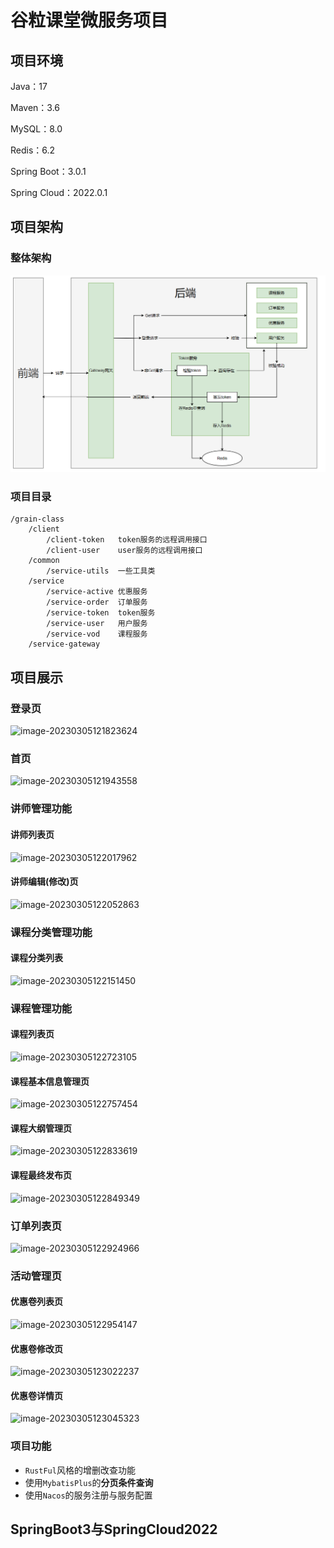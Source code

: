 # 谷粒课堂微服务项目
## 项目环境

Java：17

Maven：3.6

MySQL：8.0

Redis：6.2

Spring Boot：3.0.1

Spring Cloud：2022.0.1

## 项目架构

### 整体架构

![image-20230305105242437](images/image-20230305105242437.png)

### 项目目录

```
/grain-class
	/client
		/client-token  	token服务的远程调用接口
		/client-user	user服务的远程调用接口
	/common
		/service-utils	一些工具类
	/service
		/service-active	优惠服务
		/service-order	订单服务
		/service-token	token服务
		/service-user	用户服务
		/service-vod	课程服务
	/service-gateway
```

## 项目展示

### 登录页

![image-20230305121823624](https://grain-classes.oss-cn-beijing.aliyuncs.com/service/index/login.png)

### 首页

![image-20230305121943558](https://grain-classes.oss-cn-beijing.aliyuncs.com/service/index/index.png)

### 讲师管理功能

#### 讲师列表页

![image-20230305122017962](https://grain-classes.oss-cn-beijing.aliyuncs.com/service/teacher/teacher-list.png)

#### 讲师编辑(修改)页

![image-20230305122052863](https://grain-classes.oss-cn-beijing.aliyuncs.com/service/teacher/teacher-info.png)

### 课程分类管理功能

#### 课程分类列表

![image-20230305122151450](https://grain-classes.oss-cn-beijing.aliyuncs.com/service/course/course-sort.png)

### 课程管理功能

#### 课程列表页

![image-20230305122723105](https://grain-classes.oss-cn-beijing.aliyuncs.com/service/crouse/course-list.png)

#### 课程基本信息管理页

![image-20230305122757454](https://grain-classes.oss-cn-beijing.aliyuncs.com/service/crouse/course-info.png)

#### 课程大纲管理页

![image-20230305122833619](https://grain-classes.oss-cn-beijing.aliyuncs.com/service/course/course-detail.png)

#### 课程最终发布页

![image-20230305122849349](https://grain-classes.oss-cn-beijing.aliyuncs.com/service/course/course-publish.png)

### 订单列表页

![image-20230305122924966](https://grain-classes.oss-cn-beijing.aliyuncs.com/service/order/order-list.png)

### 活动管理页

#### 优惠卷列表页

![image-20230305122954147](https://grain-classes.oss-cn-beijing.aliyuncs.com/service/activity/activity-list.png)

#### 优惠卷修改页

![image-20230305123022237](https://grain-classes.oss-cn-beijing.aliyuncs.com/service/activity/activity-info.png)

#### 优惠卷详情页

![image-20230305123045323](https://grain-classes.oss-cn-beijing.aliyuncs.com/service/activity/activity-detail.png)



### 项目功能

+ `RustFul`风格的增删改查功能
+ 使用`MybatisPlus`的**分页条件查询**
+ 使用`Nacos`的服务注册与服务配置

## SpringBoot3与SpringCloud2022

